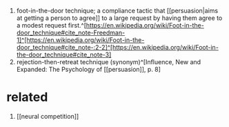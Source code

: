 1. foot-in-the-door technique; a compliance tactic that [[persuasion|aims at getting a person to agree]] to a large request by having them agree to a modest request first.^[https://en.wikipedia.org/wiki/Foot-in-the-door_technique#cite_note-Freedman-1]^[https://en.wikipedia.org/wiki/Foot-in-the-door_technique#cite_note-:2-2]^[https://en.wikipedia.org/wiki/Foot-in-the-door_technique#cite_note-3]
2. rejection-then-retreat technique (synonym)^[Influence, New and Expanded: The Psychology of [[persuasion]], p. 8]

# related
1. [[neural competition]]